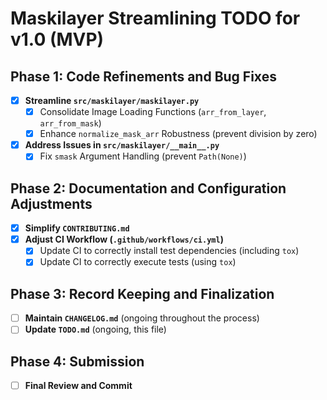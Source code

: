 # Maskilayer Streamlining TODO for v1.0 (MVP)

## Phase 1: Code Refinements and Bug Fixes

-   [x] **Streamline `src/maskilayer/maskilayer.py`**
    -   [x] Consolidate Image Loading Functions (`arr_from_layer`, `arr_from_mask`)
    -   [x] Enhance `normalize_mask_arr` Robustness (prevent division by zero)
-   [x] **Address Issues in `src/maskilayer/__main__.py`**
    -   [x] Fix `smask` Argument Handling (prevent `Path(None)`)

## Phase 2: Documentation and Configuration Adjustments

-   [x] **Simplify `CONTRIBUTING.md`**
-   [x] **Adjust CI Workflow (`.github/workflows/ci.yml`)**
    -   [x] Update CI to correctly install test dependencies (including `tox`)
    -   [x] Update CI to correctly execute tests (using `tox`)

## Phase 3: Record Keeping and Finalization

-   [ ] **Maintain `CHANGELOG.md`** (ongoing throughout the process)
-   [ ] **Update `TODO.md`** (ongoing, this file)

## Phase 4: Submission

-   [ ] **Final Review and Commit**
